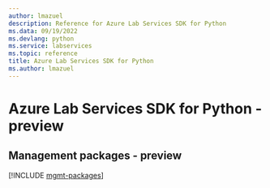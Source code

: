 ```yaml
---
author: lmazuel
description: Reference for Azure Lab Services SDK for Python
ms.data: 09/19/2022
ms.devlang: python
ms.service: labservices
ms.topic: reference
title: Azure Lab Services SDK for Python
ms.author: lmazuel
---
```

# Azure Lab Services SDK for Python - preview

## Management packages - preview
[!INCLUDE [mgmt-packages](lab-services-mgmt-index.md)]